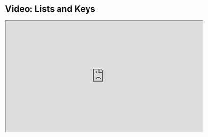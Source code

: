 # Video: Lists and Keys

<iframe src="https://scrimba.com/scrim/co5764f9299375c02a52de5d4?pl=pzvM7hM" width="640" height="360" allowfullscreen="allowfullscreen" allow="autoplay; fullscreen; picture-in-picture"></iframe>
